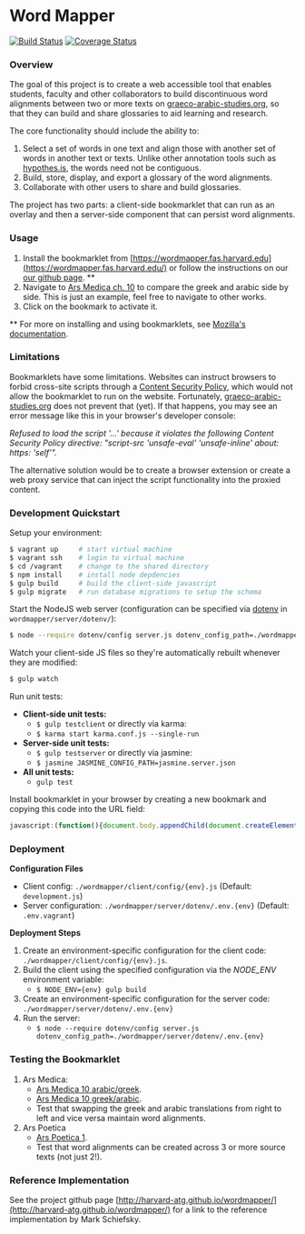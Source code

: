 # Word Mapper

[![Build Status](https://travis-ci.org/Harvard-ATG/wordmapper.svg?branch=master)](https://travis-ci.org/Harvard-ATG/wordmapper)
[![Coverage Status](https://coveralls.io/repos/github/Harvard-ATG/wordmapper/badge.svg?branch=master)](https://coveralls.io/github/Harvard-ATG/wordmapper?branch=master)

### Overview 
The goal of this project is to create a web accessible tool that enables students, faculty and other collaborators to build discontinuous word alignments between two or more texts on [graeco-arabic-studies.org](http://graeco-arabic-studies.org/), so that they can build and share glossaries to aid learning and research.

The core functionality should include the ability to:

1. Select a set of words in one text and align those with another set of words in another text or texts. Unlike other annotation tools such as [hypothes.is](https://hypothes.is/), the words need not be contiguous.
2. Build, store, display, and export a glossary of the word alignments.
3. Collaborate with other users to share and build glossaries.

The project has two parts: a client-side bookmarklet that can run as an overlay and then a server-side component that can persist word alignments.

### Usage

1. Install the bookmarklet from [https://wordmapper.fas.harvard.edu](https://wordmapper.fas.harvard.edu/) or follow the instructions on our [our github page](https://harvard-atg.github.io/wordmapper). **
2. Navigate to [Ars Medica ch. 10](http://www.graeco-arabic-studies.org/compare-texts/work/ars-medica-2/left/1/right/2/section/10/active/2%2C1.html) to compare the greek and arabic side by side. This is just an example, feel free to navigate to other works.
3. Click on the bookmark to activate it.

**  For more on installing and using bookmarklets, see [Mozilla's documentation](https://support.mozilla.org/en-US/kb/bookmarklets-perform-common-web-page-tasks).

### Limitations

Bookmarklets have some limitations. Websites can instruct browsers to forbid cross-site scripts through a [Content Security Policy](https://en.wikipedia.org/wiki/Content_Security_Policy), which would not allow the bookmarklet to run on the website. Fortunately, [graeco-arabic-studies.org](http://www.graeco-arabic-studies.org/) does not prevent that (yet). If that happens, you may see an error message like this in your browser's developer console:

_Refused to load the script '...' because it violates the following Content Security Policy directive: "script-src 'unsafe-eval' 'unsafe-inline' about: https: 'self'"._

The alternative solution would be to create a browser extension or create a web proxy service that can inject the script functionality into the proxied content.

### Development Quickstart

Setup your environment:

```sh
$ vagrant up     # start virtual machine
$ vagrant ssh    # login to virtual machine
$ cd /vagrant    # change to the shared directory
$ npm install    # install node depdencies
$ gulp build     # build the client-side javascript
$ gulp migrate   # run database migrations to setup the schema
```

Start the NodeJS web server (configuration can be specified via [dotenv](https://www.npmjs.com/package/dotenv) in `wordmapper/server/dotenv/`):

```sh
$ node --require dotenv/config server.js dotenv_config_path=./wordmapper/server/dotenv/.env.vagrant
```

Watch your client-side JS files so they're automatically rebuilt whenever they are modified:

```sh
$ gulp watch
```

Run unit tests:

- **Client-side unit tests:** 
    - `$ gulp testclient` or directly via karma:
    - `$ karma start karma.conf.js --single-run`
- **Server-side unit tests:**
    - `$ gulp testserver` or directly via jasmine:
    - `$ jasmine JASMINE_CONFIG_PATH=jasmine.server.json`
- **All unit tests:** 
    - `gulp test`

Install bookmarklet in your browser by creating a new bookmark and copying this code into the URL field:

```javascript
javascript:(function(){document.body.appendChild(document.createElement('script')).src='http://localhost:8000/static/js/bookmarklet.js';})();
```

### Deployment

**Configuration Files**

- Client config: `./wordmapper/client/config/{env}.js` (Default: `development.js`)
- Server configuration: `./wordmapper/server/dotenv/.env.{env}` (Default: `.env.vagrant`)

**Deployment Steps**

1. Create an environment-specific configuration for the client code: `./wordmapper/client/config/{env}.js`.
2. Build the client using the specified configuration via the *NODE_ENV* environment variable: 
    - `$ NODE_ENV={env} gulp build`
3. Create an environment-specific configuration for the server code: `./wordmapper/server/dotenv/.env.{env}`
4. Run the server: 
    - `$ node --require dotenv/config server.js dotenv_config_path=./wordmapper/server/dotenv/.env.{env}`

### Testing the Bookmarklet 

1. Ars Medica:
    - [Ars Medica 10 arabic/greek](http://www.graeco-arabic-studies.org/compare-texts/work/ars-medica-2/left/1/right/2/section/10/active/2%2C1.html). 
    - [Ars Medica 10 greek/arabic](http://www.graeco-arabic-studies.org/compare-texts/work/ars-medica-2/left/2/right/1/section/10/active/1%2C2.html).
    - Test that swapping the greek and arabic translations from right to left and vice versa maintain word alignments.
2. Ars Poetica
    - [Ars Poetica 1](http://www.graeco-arabic-studies.org/compare-texts/work/ars-poetica-3/left/11/right/12%2C51%2C52%2C53%2C54/active/11%2C12.html). 
    - Test that word alignments can be created across 3 or more source texts (not just 2!).

### Reference Implementation

See the project github page [http://harvard-atg.github.io/wordmapper/](http://harvard-atg.github.io/wordmapper/) for a link to the reference implementation by Mark Schiefsky.


